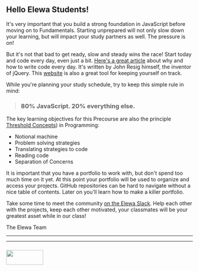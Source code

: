 
## Hello Elewa Students!

It's very important that you build a strong foundation in JavaScript before moving on to Fundamentals. Starting unprepared will not only slow down your learning, but will impact your study partners as well.  The pressure is on!

But it's not that bad to get ready, slow and steady wins the race!  Start today and code every day, even just a bit. [Here's a great article](http://ejohn.org/blog/write-code-every-day/) about why and how to write code every day.  It's written by John Resig himself, the inventor of jQuery.  This [website](https://codehalf.com) is also a great tool for keeping yourself on track.  

While you're planning your study schedule, try to keep this simple rule in mind: 
> ### 80% JavaScript. 20% everything else.

The key learning objectives for this Precourse are also the principle [Threshold Concepts](http://blogs.lse.ac.uk/education/2012/10/11/threshold-concepts/)) in Programming:
  * Notional machine
  * Problem solving strategies
  * Translating strategies to code
  * Reading code
  * Separation of Concerns

It is important that you have a portfolio to work with, but don't spend too much time on it yet.  At this point your portfolio will be used to organize and access your projects.  GitHub repositories can be hard to navigate without a nice table of contents. Later on you'll learn how to make a killer portfolio.

Take some time to meet the community [on the Elewa Slack](https://join.slack.com/t/elewa-academy/shared_invite/enQtMjk4OTA3OTM1NjIwLTA2ZmQ0NDVhNjQxZWM2NjNhNmMyNmVhZGNhZmJmZTY1OWQ4Nzc0ZTkzZGE3NjdiYTYwYThlNzI3YTg2NGM5MGM).  Help each other with the projects, keep each other motivated, your classmates will be your greatest asset while in our class!



The Elewa Team


___
___
### <a href="http://elewa.education/blog" target="_blank"><img src="https://user-images.githubusercontent.com/18554853/34921062-506450ae-f97d-11e7-875f-6feeb26ad72d.png" width="100" height="40"/></a>


